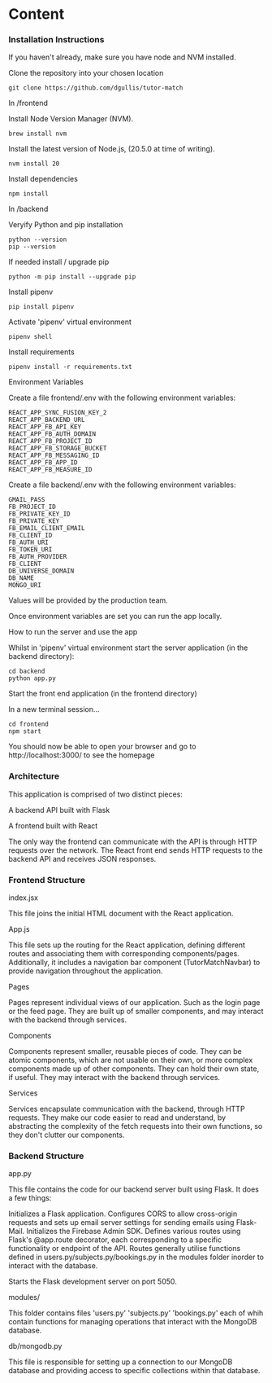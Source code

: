 # Content

### Installation Instructions

If you haven't already, make sure you have node and NVM installed.

Clone the repository into your chosen location

`git clone https://github.com/dgullis/tutor-match
`

In /frontend

Install Node Version Manager (NVM).

`brew install nvm`

Install the latest version of Node.js, (20.5.0 at time of writing).

`nvm install 20`

Install dependencies

`npm install`

In /backend

Veryify Python and pip installation

```
python --version
pip --version
```

If needed install / upgrade pip

`python -m pip install --upgrade pip`

Install pipenv

`pip install pipenv`

Activate 'pipenv' virtual environment

`pipenv shell`

Install requirements

`pipenv install -r requirements.txt`

Environment Variables

Create a file frontend/.env with the following environment variables:

```
REACT_APP_SYNC_FUSION_KEY_2
REACT_APP_BACKEND_URL
REACT_APP_FB_API_KEY
REACT_APP_FB_AUTH_DOMAIN
REACT_APP_FB_PROJECT_ID
REACT_APP_FB_STORAGE_BUCKET
REACT_APP_FB_MESSAGING_ID
REACT_APP_FB_APP_ID
REACT_APP_FB_MEASURE_ID
```

Create a file backend/.env with the following environment variables:

```
GMAIL_PASS
FB_PROJECT_ID
FB_PRIVATE_KEY_ID
FB_PRIVATE_KEY
FB_EMAIL_CLIENT_EMAIL
FB_CLIENT_ID
FB_AUTH_URI
FB_TOKEN_URI
FB_AUTH_PROVIDER
FB_CLIENT
DB_UNIVERSE_DOMAIN
DB_NAME
MONGO_URI
```

Values will be provided by the production team.

Once environment variables are set you can run the app locally.

How to run the server and use the app

Whilst in 'pipenv' virtual environment start the server application (in the backend directory):

```
cd backend
python app.py
```

Start the front end application (in the frontend directory)

In a new terminal session...

```
cd frontend
npm start
```

You should now be able to open your browser and go to http://localhost:3000/ to see the homepage

### Architecture

This application is comprised of two distinct pieces:

A backend API built with Flask

A frontend built with React

The only way the frontend can communicate with the API is through HTTP requests over the network. The React front end sends HTTP requests to the backend API and receives JSON responses.

### Frontend Structure

index.jsx

This file joins the initial HTML document with the React application. 

App.js


This file sets up the routing for the React application, defining different routes and associating them with corresponding components/pages. Additionally, it includes a navigation bar component (TutorMatchNavbar) to provide navigation throughout the application.

Pages

Pages represent individual views of our application. Such as the login page or the feed page. They are built up of smaller components, and may interact with the backend through services.

Components

Components represent smaller, reusable pieces of code. They can be atomic components, which are not usable on their own, or more complex components made up of other components. They can hold their own state, if useful. They may interact with the backend through services.

Services

Services encapsulate communication with the backend, through HTTP requests. They make our code easier to read and understand, by abstracting the complexity of the fetch requests into their own functions, so they don't clutter our components.

### Backend Structure

app.py

This file contains the code for our backend server built using Flask. It does a few things:

Initializes a Flask application.
Configures CORS to allow cross-origin requests and sets up email server settings for sending emails using Flask-Mail.
Initializes the Firebase Admin SDK.
Defines various routes using Flask's @app.route decorator, each corresponding to a specific functionality or endpoint of the API. Routes generally utilise functions defined in users.py/subjects.py/bookings.py in the modules folder inorder to interact with the database.

Starts the Flask development server on port 5050.

modules/

This folder contains files 'users.py' 'subjects.py' 'bookings.py' each of whih contain functions for managing operations that interact with the MongoDB database.

db/mongodb.py

This file is responsible for setting up a connection to our MongoDB database and providing access to specific collections within that database. 

